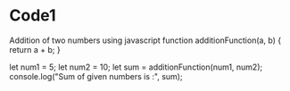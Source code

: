 # Code1
Addition of two numbers using javascript
function additionFunction(a, b) {
    return a + b;
}

let num1 = 5;
let num2 = 10;
let sum = additionFunction(num1, num2);
console.log("Sum of given numbers is :", sum);
